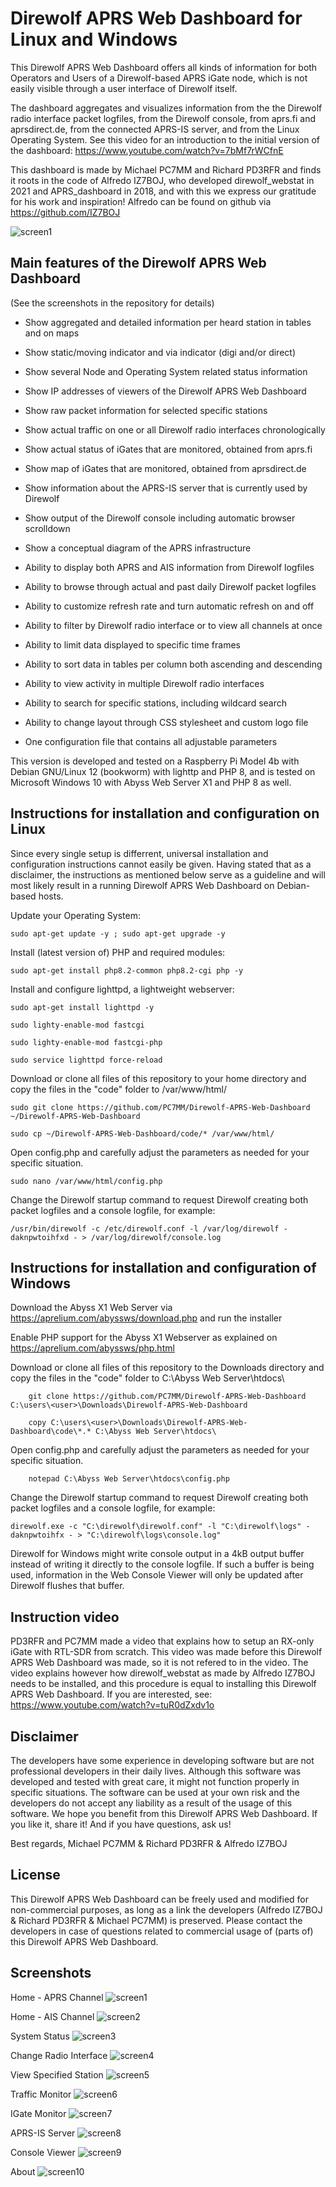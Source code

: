 # Direwolf APRS Web Dashboard for Linux and Windows

This Direwolf APRS Web Dashboard offers all kinds of information for both Operators and Users of a Direwolf-based APRS iGate node, which is not easily visible through a user interface of Direwolf itself.

The dashboard aggregates and visualizes information from the the Direwolf radio interface packet logfiles, from the Direwolf console, from aprs.fi and aprsdirect.de, from the connected APRS-IS server, and from the Linux Operating System. See this video for an introduction to the initial version of the dashboard: https://www.youtube.com/watch?v=7bMf7rWCfnE

This dashboard is made by Michael PC7MM and Richard PD3RFR and finds it roots in the code of Alfredo IZ7BOJ, who developed direwolf_webstat in 2021 and APRS_dashboard in 2018, and with this we express our gratitude for his work and inspiration! Alfredo can be found on github via https://github.com/IZ7BOJ

![screen1](./screenshots/01.%20Home.jpg)

## Main features of the Direwolf APRS Web Dashboard

(See the screenshots in the repository for details)

- Show aggregated and detailed information per heard station in tables and on maps
- Show static/moving indicator and via indicator (digi and/or direct)
- Show several Node and Operating System related status information
- Show IP addresses of viewers of the Direwolf APRS Web Dashboard
- Show raw packet information for selected specific stations
- Show actual traffic on one or all Direwolf radio interfaces chronologically
- Show actual status of iGates that are monitored, obtained from aprs.fi
- Show map of iGates that are monitored, obtained from aprsdirect.de
- Show information about the APRS-IS server that is currently used by Direwolf
- Show output of the Direwolf console including automatic browser scrolldown 
- Show a conceptual diagram of the APRS infrastructure

- Ability to display both APRS and AIS information from Direwolf logfiles
- Ability to browse through actual and past daily Direwolf packet logfiles
- Ability to customize refresh rate and turn automatic refresh on and off
- Ability to filter by Direwolf radio interface or to view all channels at once
- Ability to limit data displayed to specific time frames
- Ability to sort data in tables per column both ascending and descending
- Ability to view activity in multiple Direwolf radio interfaces
- Ability to search for specific stations, including wildcard search
- Ability to change layout through CSS stylesheet and custom logo file

- One configuration file that contains all adjustable parameters

This version is developed and tested on a Raspberry Pi Model 4b with Debian GNU/Linux 12 (bookworm) with lighttp and PHP 8, and is tested on Microsoft Windows 10 with Abyss Web Server X1 and PHP 8 as well.

## Instructions for installation and configuration on Linux

Since every single setup is differrent, universal installation and configuration instructions cannot easily be given. Having stated that as a disclaimer, the instructions as mentioned below serve as a guideline and will most likely result in a running Direwolf APRS Web Dashboard on Debian-based hosts.

Update your Operating System:

    sudo apt-get update -y ; sudo apt-get upgrade -y

Install (latest version of) PHP and required modules:

    sudo apt-get install php8.2-common php8.2-cgi php -y

Install and configure lighttpd, a lightweight webserver:

    sudo apt-get install lighttpd -y

    sudo lighty-enable-mod fastcgi

    sudo lighty-enable-mod fastcgi-php

    sudo service lighttpd force-reload

Download or clone all files of this repository to your home directory and copy the files in the "code" folder to /var/www/html/

	sudo git clone https://github.com/PC7MM/Direwolf-APRS-Web-Dashboard ~/Direwolf-APRS-Web-Dashboard 

	sudo cp ~/Direwolf-APRS-Web-Dashboard/code/* /var/www/html/

Open config.php and carefully adjust the parameters as needed for your specific situation. 
	
	sudo nano /var/www/html/config.php

Change the Direwolf startup command to request Direwolf creating both packet logfiles and a console logfile, for example:

	/usr/bin/direwolf -c /etc/direwolf.conf -l /var/log/direwolf -daknpwtoihfxd - > /var/log/direwolf/console.log

## Instructions for installation and configuration of Windows

Download the Abyss X1 Web Server via https://aprelium.com/abyssws/download.php and run the installer

Enable PHP support for the Abyss X1 Webserver as explained on https://aprelium.com/abyssws/php.html

Download or clone all files of this repository to the Downloads directory and copy the files in the "code" folder to C:\Abyss Web Server\htdocs\

        git clone https://github.com/PC7MM/Direwolf-APRS-Web-Dashboard C:\users\<user>\Downloads\Direwolf-APRS-Web-Dashboard

        copy C:\users\<user>\Downloads\Direwolf-APRS-Web-Dashboard\code\*.* C:\Abyss Web Server\htdocs\

Open config.php and carefully adjust the parameters as needed for your specific situation. 

        notepad C:\Abyss Web Server\htdocs\config.php

Change the Direwolf startup command to request Direwolf creating both packet logfiles and a console logfile, for example:

	direwolf.exe -c "C:\direwolf\direwolf.conf" -l "C:\direwolf\logs" -daknpwtoihfx - > "C:\direwolf\logs\console.log"

Direwolf for Windows might write console output in a 4kB output buffer instead of writing it directly to the console logfile. If such a buffer is being used, information in the Web Console Viewer will only be updated after Direwolf flushes that buffer.

## Instruction video

PD3RFR and PC7MM made a video that explains how to setup an RX-only iGate with RTL-SDR from scratch. This video was made before this Direwolf APRS Web Dashboard was made, so it is not refered to in the video. The video explains however how direwolf_webstat as made by Alfredo IZ7BOJ needs to be installed, and this procedure is equal to installing this Direwolf APRS Web Dashboard. If you are interested, see: https://www.youtube.com/watch?v=tuR0dZxdv1o 

## Disclaimer

The developers have some experience in developing software but are not professional developers in their daily lives. Although this software was developed and tested with great care, it might not function properly in specific situations. The software can be used at your own risk and the developers do not accept any liability as a result of the usage of this software. We hope you benefit from this Direwolf APRS Web Dashboard. If you like it, share it! And if you have questions, ask us!

Best regards, Michael PC7MM & Richard PD3RFR & Alfredo IZ7BOJ

## License

This Direwolf APRS Web Dashboard can be freely used and modified for non-commercial purposes, as long as a link the developers (Alfredo IZ7BOJ & Richard PD3RFR & Michael PC7MM) is preserved. Please contact the developers in case of questions related to commercial usage of (parts of) this Direwolf APRS Web Dashboard.

## Screenshots

Home -  APRS Channel
![screen1](./screenshots/01a.%20Home%20APRS%20channel.jpg)

Home - AIS Channel
![screen2](./screenshots/01b.%20Home%20AIS%20channel.jpg)

System Status
![screen3](./screenshots/02.%20System%20Status.jpg)

Change Radio Interface
![screen4](./screenshots/03.%20Change%20Radio%20Interface.jpg)

View Specified Station
![screen5](./screenshots/04.%20View%20Specified%20Station.jpg)

Traffic Monitor
![screen6](./screenshots/05.%20Traffic%20Monitor.jpg)

IGate Monitor
![screen7](./screenshots/06.%20iGate%20Monitor.jpg)

APRS-IS Server
![screen8](./screenshots/07.%20APRS-IS%20Server.jpg)

Console Viewer
![screen9](./screenshots/08.%20Console%20Viewer.jpg)

About
![screen10](./screenshots/09.%20About.jpg)
